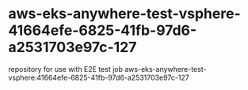 # aws-eks-anywhere-test-vsphere-41664efe-6825-41fb-97d6-a2531703e97c-127
repository for use with E2E test job aws-eks-anywhere-test-vsphere:41664efe-6825-41fb-97d6-a2531703e97c-127
